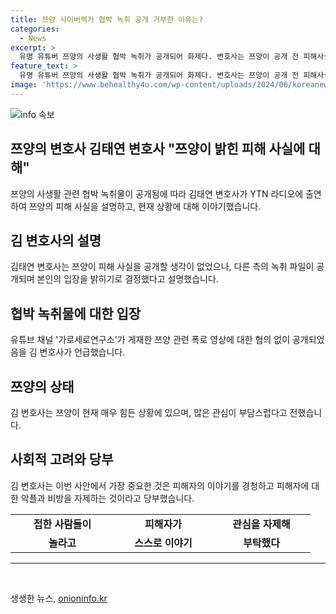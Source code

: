 ```yaml
---
title: 쯔양 사이버렉카 협박 녹취 공개 거부한 이유는?
categories:
  - News
excerpt: >
  유명 유튜버 쯔양의 사생활 협박 녹취가 공개되어 화제다. 변호사는 쯔양이 공개 전 피해사실을 밝히기 어려웠다고 설명했고, 쯔양은 현재 힘든 시간을 보내고 있다고 전했다. 변호사는 쯔양의 상태를 걱정하며 관심 있는 이들에게 피해자를 비방하지 말라고 당부했다. 쯔양은 전 연인으로부터 폭행과 협박을 당했고, 가로세로연구소는 다른 유튜버들이 쯔양을 협박한 의혹을 제기했다.
feature_text: >
  유명 유튜버 쯔양의 사생활 협박 녹취가 공개되어 화제다. 변호사는 쯔양이 공개 전 피해사실을 밝히기 어려웠다고 설명했고, 쯔양은 현재 힘든 시간을 보내고 있다고 전했다. 변호사는 쯔양의 상태를 걱정하며 관심 있는 이들에게 피해자를 비방하지 말라고 당부했다. 쯔양은 전 연인으로부터 폭행과 협박을 당했고, 가로세로연구소는 다른 유튜버들이 쯔양을 협박한 의혹을 제기했다.
image: 'https://www.behealthy4u.com/wp-content/uploads/2024/06/koreanews.jpg'
---
```


<p><img src="https://www.behealthy4u.com/wp-content/uploads/2024/06/koreanews.jpg" alt="info 속보" /></p>

<h2 data-ke-size="size26">쯔양의 변호사 김태연 변호사 "쯔양이 밝힌 피해 사실에 대해"</h2>

<p data-ke-size="size16">쯔양의 사생활 관련 협박 녹취물이 공개됨에 따라 김태연 변호사가 YTN 라디오에 출연하여 쯔양의 피해 사실을 설명하고, 현재 상황에 대해 이야기했습니다.</p>

<h2 data-ke-size="size26">김 변호사의 설명</h2>

<p data-ke-size="size16">김태연 변호사는 쯔양이 피해 사실을 공개할 생각이 없었으나, 다른 측의 녹취 파일이 공개되며 본인의 입장을 밝히기로 결정했다고 설명했습니다.</p>

<h2 data-ke-size="size26">협박 녹취물에 대한 입장</h2>

<p data-ke-size="size16">유튜브 채널 '가로세로연구소'가 게재한 쯔양 관련 폭로 영상에 대한 협의 없이 공개되었음을 김 변호사가 언급했습니다.</p>

<h2 data-ke-size="size26">쯔양의 상태</h2>

<p data-ke-size="size16">김 변호사는 쯔양이 현재 매우 힘든 상황에 있으며, 많은 관심이 부담스럽다고 전했습니다.</p>

<h2 data-ke-size="size26">사회적 고려와 당부</h2>

<p data-ke-size="size16">김 변호사는 이번 사안에서 가장 중요한 것은 피해자의 이야기를 경청하고 피해자에 대한 악플과 비방을 자제하는 것이라고 당부했습니다.</p>

<table>
  <colgroup>
    <col width="166" />
    <col width="157" />
    <col width="157" />
  </colgroup>
  <tbody>
    <tr>
      <td style="text-align: center; height: 17px;"><b>접한 사람들이</b></td>
      <td style="text-align: center; height: 17px;"><b>피해자가</b></td>
      <td style="text-align: center; height: 17px;"><b>관심을 자제해</b></td>
    </tr>
    <tr>
      <td style="text-align: center; height: 17px;"><b>놀라고</b></td>
      <td style="text-align: center; height: 17px;"><b>스스로 이야기</b></td>
      <td style="text-align: center; height: 17px;"><b>부탁했다</b></td>
    </tr>
  </tbody>
</table>

<hr/>

<p data-ke-size="size16">&nbsp;</p>
생생한 뉴스, <a href="https://onioninfo.kr" rel="dofollow">onioninfo.kr</a>


